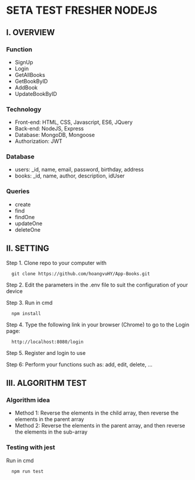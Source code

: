 # SETA TEST FRESHER NODEJS
## I. OVERVIEW

### Function
- SignUp
- Login
- GetAllBooks 
- GetBookByID 
- AddBook 
- UpdateBookByID 

### Technology  
- Front-end: HTML, CSS, Javascript, ES6, JQuery 
- Back-end: NodeJS, Express 
- Database: MongoDB, Mongoose 
- Authorization: JWT 

### Database
- users: _id, name, email, password, birthday, address
- books: _id, name, author, description, idUser

### Queries
- create 
- find
- findOne
- updateOne
- deleteOne

## II. SETTING
Step 1. Clone repo to your computer with

      git clone https://github.com/hoangvuHY/App-Books.git
      
Step 2. Edit the parameters in the .env file to suit the configuration of your device

Step 3. Run in cmd
      
      npm install

Step 4. Type the following link in your browser (Chrome) to go to the Login page:
      
      http://localhost:8080/login


Step 5. Register and login to use

Step 6: Perform your functions such as:  add, edit, delete, ...


## III. ALGORITHM TEST
### Algorithm idea
- Method 1: Reverse the elements in the child array, then reverse the elements in the parent array
- Method 2: Reverse the elements in the parent array, and then reverse the elements in the sub-array
### Testing with jest

Run in cmd

      npm run test
